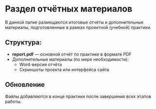 # Раздел отчётных материалов

В данной папке размещаются итоговые отчёты и дополнительные материалы, подготовленные в рамках проектной (учебной) практики.

## Структура:

- **report.pdf** — основной отчёт по практике в формате PDF  
- Дополнительные материалы (по мере необходимости):
  - Word-версия отчёта
  - Скриншоты проекта или интерфейса сайта

## Обновление

Файлы добавляются в конце практики после завершения всех этапов работы.
